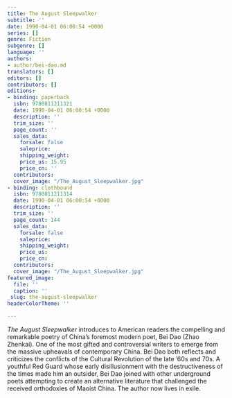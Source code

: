```yaml
---
title: The August Sleepwalker
subtitle: ''
date: 1990-04-01 06:00:54 +0000
series: []
genre: Fiction
subgenre: []
language: ''
authors:
- author/bei-dao.md
translators: []
editors: []
contributors: []
editions:
- binding: paperback
  isbn: 9780811211321
  date: 1990-04-01 06:00:54 +0000
  description: ''
  trim_size: ''
  page_count: ''
  sales_data:
    forsale: false
    saleprice: 
    shipping_weight: 
    price_us: 15.95
    price_cn: ''
  contributors: 
  cover_image: "/The_August_Sleepwalker.jpg"
- binding: clothbound
  isbn: 9780811211314
  date: 1990-04-01 06:00:54 +0000
  description: ''
  trim_size: ''
  page_count: 144
  sales_data:
    forsale: false
    saleprice: 
    shipping_weight: 
    price_us: 
    price_cn: 
  contributors: 
  cover_image: "/The_August_Sleepwalker.jpg"
featured_image:
  file: ''
  caption: ''
_slug: the-august-sleepwalker
headerColorTheme: ''

---
```

_The August Sleepwalker_ introduces to American readers the compelling and remarkable poetry of China’s foremost modern poet, Bei Dao (Zhao Zhenkai). One of the most gifted and controversial writers to emerge from the massive upheavals of contemporary China. Bei Dao both reflects and criticizes the conflicts of the Cultural Revolution of the late ’60s and 70s. A youthful Red Guard whose early disillusionment with the destructiveness of the times made him an outsider, Bei Dao joined with other underground poets attempting to create an alternative literature that challenged the received orthodoxies of Maoist China. The author now lives in exile.


